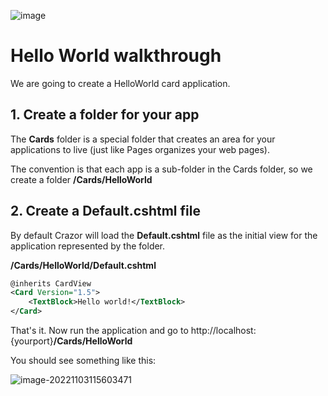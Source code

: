 

![image](https://user-images.githubusercontent.com/17789481/197238565-e3f895d0-6def-4d41-aba2-721d5432b1ef.png)


# Hello World walkthrough

We are going to create a HelloWorld card application.

## 1. Create a folder for your app

The **Cards** folder is a special folder that creates an area for your applications to live (just like Pages organizes your web pages). 

The convention is that each app is a sub-folder in the Cards folder, so we create a folder **/Cards/HelloWorld**

## 2. Create a Default.cshtml file

By default Crazor will load the **Default.cshtml** file as the initial view for the application represented by the folder.

**/Cards/HelloWorld/Default.cshtml**

```xml
@inherits CardView
<Card Version="1.5">
    <TextBlock>Hello world!</TextBlock>
</Card>
```

That's it.  Now run the application and go to http://localhost:{yourport}**/Cards/HelloWorld** 

You should see something like this:

![image-20221103115603471](../assets/image-20221103115603471.png)

